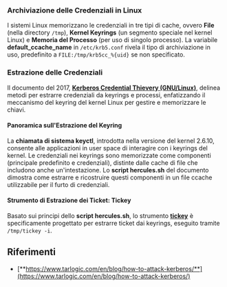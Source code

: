 ### Archiviazione delle Credenziali in Linux
I sistemi Linux memorizzano le credenziali in tre tipi di cache, ovvero **File** (nella directory `/tmp`), **Kernel Keyrings** (un segmento speciale nel kernel Linux) e **Memoria del Processo** (per uso di singolo processo). La variabile **default\_ccache\_name** in `/etc/krb5.conf` rivela il tipo di archiviazione in uso, predefinito a `FILE:/tmp/krb5cc_%{uid}` se non specificato.

### Estrazione delle Credenziali
Il documento del 2017, [**Kerberos Credential Thievery (GNU/Linux)**](https://www.delaat.net/rp/2016-2017/p97/report.pdf), delinea metodi per estrarre credenziali da keyrings e processi, enfatizzando il meccanismo del keyring del kernel Linux per gestire e memorizzare le chiavi.

#### Panoramica sull'Estrazione del Keyring
La **chiamata di sistema keyctl**, introdotta nella versione del kernel 2.6.10, consente alle applicazioni in user space di interagire con i keyrings del kernel. Le credenziali nei keyrings sono memorizzate come componenti (principale predefinito e credenziali), distinte dalle cache di file che includono anche un'intestazione. Lo **script hercules.sh** del documento dimostra come estrarre e ricostruire questi componenti in un file ccache utilizzabile per il furto di credenziali.

#### Strumento di Estrazione dei Ticket: Tickey
Basato sui principi dello **script hercules.sh**, lo strumento [**tickey**](https://github.com/TarlogicSecurity/tickey) è specificamente progettato per estrarre ticket dai keyrings, eseguito tramite `/tmp/tickey -i`.

## Riferimenti
* [**https://www.tarlogic.com/en/blog/how-to-attack-kerberos/**](https://www.tarlogic.com/en/blog/how-to-attack-kerberos/)

